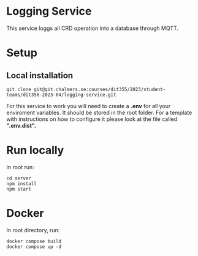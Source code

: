 # Logging Service

This service loggs all CRD operation into a database through MQTT.

# Setup

## Local installation

```
git clone git@git.chalmers.se:courses/dit355/2023/student-teams/dit356-2023-04/logging-service.git
```

For this service to work you will need to create a **.env** for all your enviroment variables. It should be stored in the root folder. For a template with instructions on how to configure it please look at the file called **".env.dist".**


# Run locally
In root run:
```
cd server
npm install
npm start
```

# Docker

In root directory, run:
```
docker compose build
docker compose up -d
```